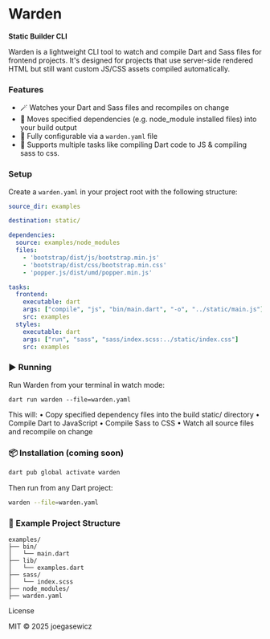 # Warden
**Static Builder CLI**

Warden is a lightweight CLI tool to watch and compile Dart and Sass files for frontend projects. It's designed for projects that use server-side rendered HTML but still want custom JS/CSS assets compiled automatically.

### Features
- 🪄 Watches your Dart and Sass files and recompiles on change  
- 🧱 Moves specified dependencies (e.g. node_module installed files) into your build output  
- 📁 Fully configurable via a `warden.yaml` file  
- 🧵 Supports multiple tasks like compiling Dart code to JS & compiling sass to css.

### Setup
Create a `warden.yaml` in your project root with the following structure:

```yaml
source_dir: examples

destination: static/

dependencies:
  source: examples/node_modules
  files:
    - 'bootstrap/dist/js/bootstrap.min.js'
    - 'bootstrap/dist/css/bootstrap.min.css'
    - 'popper.js/dist/umd/popper.min.js'

tasks:
  frontend:
    executable: dart
    args: ["compile", "js", "bin/main.dart", "-o", "../static/main.js"]
    src: examples
  styles:
    executable: dart
    args: ["run", "sass", "sass/index.scss:../static/index.css"]
    src: examples
```

### ▶️ Running
Run Warden from your terminal in watch mode:
```
dart run warden --file=warden.yaml
```
This will:
	•	Copy specified dependency files into the build static/ directory
	•	Compile Dart to JavaScript
	•	Compile Sass to CSS
	•	Watch all source files and recompile on change


### 📦 Installation (coming soon)

```bash
dart pub global activate warden
```
Then run from any Dart project:
```bash
warden --file=warden.yaml
```

### 🧪 Example Project Structure
```
examples/
├── bin/
│   └── main.dart
├── lib/
│   └── examples.dart
├── sass/
│   └── index.scss
├── node_modules/
├── warden.yaml
```

License

MIT © 2025 joegasewicz